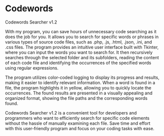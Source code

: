 # Codewords
Codewords Searcher v1.2

With my program, you can save hours of unnecessary code searching as it does the job for you. It allows you to search for specific words or phrases in various types of source code files, such as .php, .js, .html, .json, .ini, and .css files. The program provides an intuitive user interface built with Tkinter, where you can input the words you want to search for. It then recursively searches through the selected folder and its subfolders, reading the content of each code file and identifying the occurrences of the specified words using regular expressions.

The program utilizes color-coded logging to display its progress and results, making it easier to identify relevant information. When a word is found in a file, the program highlights it in yellow, allowing you to quickly locate the occurrences. The found results are presented in a visually appealing and organized format, showing the file paths and the corresponding words found.

Codewords Searcher v1.2 is a convenient tool for developers and programmers who want to efficiently search for specific code elements without the hassle of manually examining each file. Save time and effort with this user-friendly program and focus on your coding tasks with ease.
